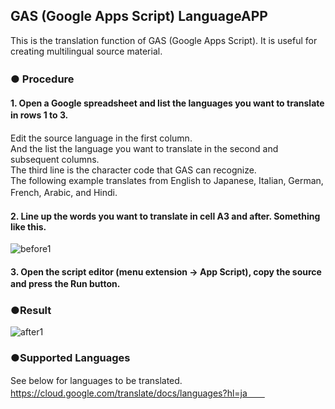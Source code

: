 ## GAS (Google Apps Script) LanguageAPP
This is the translation function of GAS (Google Apps Script). 
It is useful for creating multilingual source material.

### ● Procedure　　
#### 1. Open a Google spreadsheet and list the languages you want to translate in rows 1 to 3.　　
Edit the source language in the first column.  
And the list the language you want to translate in the second and subsequent columns.  
The third line is the character code that GAS can recognize.  
The following example translates from English to Japanese, Italian, German, French, Arabic, and Hindi.　　

#### 2. Line up the words you want to translate in cell A3 and after. Something like this.

![before1](https://github.com/fibonaccino/GAS-LanguageAPP/assets/33628458/09449d2e-9195-43fc-b11e-cb9786725932)

#### 3. Open the script editor (menu extension → App Script), copy the source and press the Run button.　　

### ●Result

![after1](https://github.com/fibonaccino/GAS-LanguageAPP/assets/33628458/2e2830d6-38ae-48c6-8fb5-714864c3dfdc)

### ●Supported Languages  
See below for languages to be translated.　　
https://cloud.google.com/translate/docs/languages?hl=ja　　
　　
